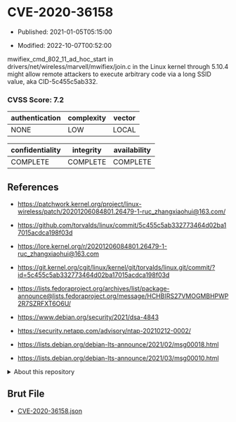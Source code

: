 # CVE-2020-36158

- Published: 2021-01-05T05:15:00

- Modified: 2022-10-07T00:52:00

mwifiex_cmd_802_11_ad_hoc_start in drivers/net/wireless/marvell/mwifiex/join.c in the Linux kernel through 5.10.4 might allow remote attackers to execute arbitrary code via a long SSID value, aka CID-5c455c5ab332.

### CVSS Score: **7.2**

| authentication | complexity | vector |
| --- | --- | --- |
| NONE | LOW | LOCAL |

| confidentiality | integrity | availability |
| --- | --- | --- |
| COMPLETE | COMPLETE | COMPLETE |

## References

* https://patchwork.kernel.org/project/linux-wireless/patch/20201206084801.26479-1-ruc_zhangxiaohui@163.com/

* https://github.com/torvalds/linux/commit/5c455c5ab332773464d02ba17015acdca198f03d

* https://lore.kernel.org/r/20201206084801.26479-1-ruc_zhangxiaohui@163.com

* https://git.kernel.org/cgit/linux/kernel/git/torvalds/linux.git/commit/?id=5c455c5ab332773464d02ba17015acdca198f03d

* https://lists.fedoraproject.org/archives/list/package-announce@lists.fedoraproject.org/message/HCHBIRS27VMOGMBHPWP2R7SZRFXT6O6U/

* https://www.debian.org/security/2021/dsa-4843

* https://security.netapp.com/advisory/ntap-20210212-0002/

* https://lists.debian.org/debian-lts-announce/2021/02/msg00018.html

* https://lists.debian.org/debian-lts-announce/2021/03/msg00010.html

<details>
<summary>About this repository</summary> 

  This repository is part of the project [Live Hack CVE](https://github.com/Live-Hack-CVE). Main website can be found [www.live-hack.org](https://www.live-hack.org) 
  
  Made by [Sn0wAlice](https://github.com/Sn0wAlice) for the people that care about security and need to have a feed of the latest CVEs. Hope you enjoy it, don't forget to star the repo and follow me on [Twitter](https://twitter.com/Sn0wAlice) and [Github](https://github.com/Sn0wAlice). And that is my [personnal website](https://www.alice-snow.me/)

  - [Home Page](https://github.com/Live-Hack-CVE)
  - [Framework](https://github.com/Live-Hack-CVE/cve-framework)
  - [CVE database](https://github.com/Live-Hack-CVE/full_database)
  - [Changelog](https://github.com/Live-Hack-CVE/Changelog)
</details>

## Brut File

* [CVE-2020-36158.json](https://raw.githubusercontent.com/Live-Hack-CVE/full_database/main/cves/2020/CVE-2020-36158.json)

